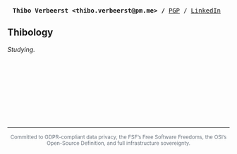 <p><pre align="center">
<strong>Thibo Verbeerst &lt;thibo.verbeerst@pm.me&gt; /</strong> <a href="https://bucket.thiboverbeerst.com/pgp.asc">PGP</a> / <a href="https://www.linkedin.com/in/thiboverbeerst">LinkedIn</a> </pre></p>

<h2>Thibology</h2>

<p><em>Studying.</em></p>

<!-- three empty paragraphs for spacing -->
<p>&nbsp;</p>
<p>&nbsp;</p>
<p>&nbsp;</p>
<p>&nbsp;</p>
<p>&nbsp;</p>

---

<p align="center">
  <sub style="color:#6a737d;">
   Committed to GDPR-compliant data privacy, the FSF’s Free Software Freedoms, the OSI’s Open-Source Definition, and full infrastructure sovereignty. 
  </sub>
</p>
